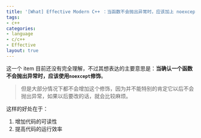 ```yaml
---
title: '[What] Effective Modern C++ ：当函数不会抛出异常时，应该加上 noexcept 修饰'
tags: 
- c++
categories: 
- language
- c/c++
- Effective
layout: true
---
```


这一个 item 目前还没有完全理解，不过其想表达的主要意思是：**当确认一个函数不会抛出异常时，应该使用`noexcept`修饰**。

> 但是大部分情况下都不会增加这个修饰，因为并不能特别的肯定它以后不会抛出异常，如果以后要改的话，就会比较麻烦。

这样的好处在于：
1. 增加代码的可读性
2. 提高代码的运行效率

